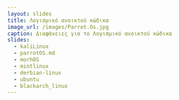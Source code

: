 ```yaml
---
layout: slides
title: Λογισμικό ανοικτού κώδικα
image_url: /images/Parrot.Os.jpg
caption: Διαφάνειες για το Λογισμικό ανοικτού κώδικα
slides:
  - kaliLinux
  - parrotOS.md
  - morhOS
  - mintlinux
  - derbian-linux
  - ubuntu
  - blackarch_linux
---
```

